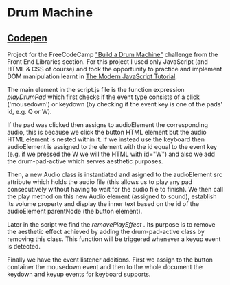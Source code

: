 # Drum Machine

 ## [Codepen](https://codepen.io/lezojeda/pen/ZgoyNp)

 Project for the FreeCodeCamp ["Build a Drum Machine"](https://learn.freecodecamp.org/front-end-libraries/front-end-libraries-projects/build-a-drum-machine/) challenge from the Front End Libraries section.
For this project I used only JavaScript (and HTML & CSS of course) and took the opportunity to practice and implement DOM manipulation learnt in [The Modern JavaScript Tutorial](https://javascript.info/document).

 The main element in the script.js file is the function expression *playDrumPad* which first checks if the event type consists of a click ('mousedown') or keydown (by checking if the event key is one of the pads' id, e.g. Q or W). 
 
If the pad was clicked then assigns to audioElement the corresponding audio, this is because we click the button HTML element but the audio HTML element is nested within it. If we instead use the keyboard then audioElement is assigned to the element with the id equal to the event key (e.g. if we pressed the W we will the HTML with id="W") and also we add the drum-pad-active which serves aesthetic purposes.

Then, a new Audio class is instantiated and asigned to the audioElement src attribute which holds the audio file (this allows us to play any pad consecutively without having to wait for the audio file to finish). We then call the play method on this new Audio element (assigned to sound), establish its volume property and display the inner text based on the id of the audioElement parentNode (the button element).

Later in the script we find the *removePlayEffect* . Its purpose is to remove the aesthetic effect achieved by adding the drum-pad-active class by removing this class. This function will be triggered whenever a keyup event is detected. 

Finally we have the event listener additions. First we assign to the button container the mousedown event and then to the whole document the keydown and keyup events for keyboard supports. 
